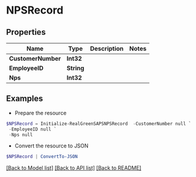 # NPSRecord
## Properties

Name | Type | Description | Notes
------------ | ------------- | ------------- | -------------
**CustomerNumber** | **Int32** |  | 
**EmployeeID** | **String** |  | 
**Nps** | **Int32** |  | 

## Examples

- Prepare the resource
```powershell
$NPSRecord = Initialize-RealGreenSAPSNPSRecord  -CustomerNumber null `
 -EmployeeID null `
 -Nps null
```

- Convert the resource to JSON
```powershell
$NPSRecord | ConvertTo-JSON
```

[[Back to Model list]](../README.md#documentation-for-models) [[Back to API list]](../README.md#documentation-for-api-endpoints) [[Back to README]](../README.md)

